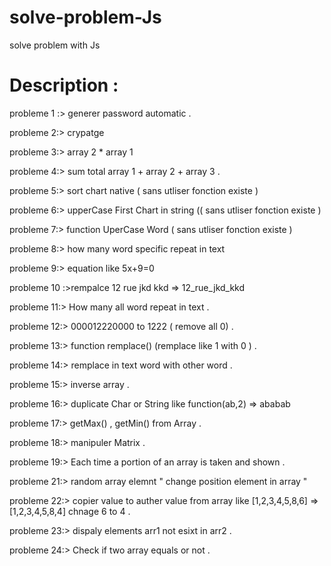 # solve-problem-Js
solve problem with Js


# Description : 

probleme 1 :> generer password automatic .

probleme 2:> crypatge

probleme 3:> array 2 * array 1 

probleme 4:> sum total  array 1 + array 2 + array 3 .

probleme 5:> sort chart native ( sans utliser fonction existe )

probleme 6:> upperCase First Chart in string (( sans utliser fonction existe )

probleme 7:> function UperCase Word  ( sans utliser fonction existe )

probleme 8:> how many word specific repeat in text 

probleme 9:> equation like 5x+9=0

probleme 10 :>rempalce 12 rue jkd kkd => 12_rue_jkd_kkd

probleme 11:> How many all word repeat in text .

probleme 12:>  000012220000 to 1222 ( remove all 0) .

probleme 13:> function remplace() (remplace like 1 with 0 ) .

probleme 14:> remplace in text word with other word .

probleme 15:> inverse array .

probleme 16:> duplicate Char or String like function(ab,2) =>   ababab 

probleme 17:> getMax() , getMin() from Array .

probleme 18:> manipuler Matrix . 

probleme 19:> Each time a portion of an array is taken and shown .

probleme 21:> random array elemnt " change position element in array "

probleme 22:> copier value to auther value from array like  [1,2,3,4,5,8,6] => [1,2,3,4,5,8,4] chnage 6 to 4 .

probleme 23:> dispaly elements arr1 not esixt in arr2 .

probleme 24:> Check if two array equals or not .
